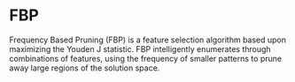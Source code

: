 # FBP
Frequency Based Pruning (FBP) is a feature selection algorithm based upon maximizing the Youden J statistic. FBP intelligently enumerates through combinations of features, using the frequency of smaller patterns to prune away large regions of the solution space.
